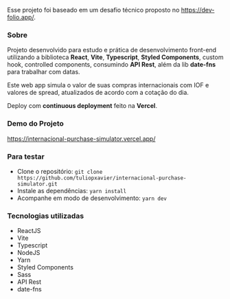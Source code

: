 Esse projeto foi baseado em um desafio técnico proposto no <a href="https://dev-folio.app/" target="_blank">https://dev-folio.app/</a>.

### Sobre
Projeto desenvolvido para estudo e prática de desenvolvimento front-end utilizando a biblioteca **React**, **Vite**, **Typescript**, **Styled Components**, custom hook, controlled components, consumindo **API Rest**, além da lib **date-fns** para trabalhar com datas.

Este web app simula o valor de suas compras internacionais com IOF e valores de spread, atualizados de acordo com a cotação do dia.

Deploy com **continuous deployment** feito na **Vercel**.


### Demo do Projeto
<a href="https://internacional-purchase-simulator.vercel.app/" target="_blank">https://internacional-purchase-simulator.vercel.app/</a>



### Para testar
- Clone o repositório: ```git clone https://github.com/tuliopxavier/internacional-purchase-simulator.git```
- Instale as dependências: ```yarn install```
- Acompanhe em modo de desenvolvimento: ```yarn dev```


### Tecnologias utilizadas
- ReactJS
- Vite
- Typescript
- NodeJS
- Yarn
- Styled Components
- Sass
- API Rest
- date-fns
